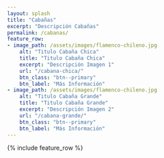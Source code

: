 ```yaml
---
layout: splash
title: "Cabañas"
excerpt: "Descripción Cabañas"
permalink: /cabanas/
feature_row:
- image_path: /assets/images/flamenco-chileno.jpg
    alt: "Titulo Cabaña Chica"
    title: "Titulo Cabaña Chica"
    excerpt: "Descripción Imagen 1"  
    url: "/cabana-chica/"
    btn_class: "btn--primary"
    btn_label: "Más Información"
- image_path: /assets/images/flamenco-chileno.jpg
    alt: "Titulo Cabaña Grande"
    title: "Titulo Cabaña Grande"
    excerpt: "Descripción Imagen 2"  
    url: "/cabana-grande/"
    btn_class: "btn--primary"
    btn_label: "Más Información"
---
```


{% include feature_row %}